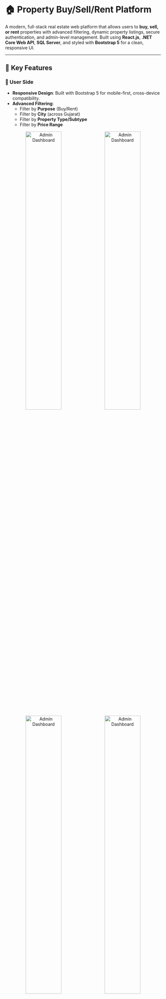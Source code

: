 # 🏠 Property Buy/Sell/Rent Platform

A modern, full-stack real estate web platform that allows users to **buy, sell, or rent** properties with advanced filtering, dynamic property listings, secure authentication, and admin-level management. Built using **React.js**, **.NET Core Web API**, **SQL Server**, and styled with **Bootstrap 5** for a clean, responsive UI.

---

## 🔑 Key Features

### 👤 User Side
- **Responsive Design**: Built with Bootstrap 5 for mobile-first, cross-device compatibility.
- **Advanced Filtering**:
  - Filter by **Purpose** (Buy/Rent)
  - Filter by **City** (across Gujarat)
  - Filter by **Property Type/Subtype**
  - Filter by **Price Range**

 <p align="center">
  <img src="https://res.cloudinary.com/dfojntght/image/upload/v1752829394/Screenshot_2025-07-18_143155_ayypl4.png" 
       alt="Admin Dashboard" 
       width="48%" 
       style="margin-right: 2%; height: auto;" />
  <img src="https://res.cloudinary.com/dfojntght/image/upload/v1752829394/Screenshot_2025-07-18_143216_m2rs9h.png" 
       alt="Admin Dashboard" 
       width="48%" 
       style="height: auto;" />
</p>
    
 <p align="center">
  <img src="https://res.cloudinary.com/dfojntght/image/upload/v1752829403/Screenshot_2025-07-18_143240_epl2ti.png" 
       alt="Admin Dashboard" 
       width="48%" 
       style="margin-right: 2%; height: auto;" />
  <img src="https://res.cloudinary.com/dfojntght/image/upload/v1752829769/Screenshot_2025-07-18_143913_qoenlc.png" 
       alt="Admin Dashboard" 
       width="48%" 
       style="height: auto;" />
</p>
    


- **Dynamic Property Posting**:
  - Add detailed property info including:
    - Property Type & Subtype
    - Location
    - Price
    - Features
    - Contact Details
    - Property Images (stored in **Cloudinary**)

 <p align="center">
  <img src="https://res.cloudinary.com/dfojntght/image/upload/v1752831664/Screenshot_2025-07-18_150746_j0uagi.png" 
       alt="Admin Dashboard" 
       width="48%" 
       style="margin-right: 2%; height: auto;" />
  <img src="https://res.cloudinary.com/dfojntght/image/upload/v1752831665/Screenshot_2025-07-18_150854_ksut96.png" 
       alt="Admin Dashboard" 
       width="48%" 
       style="height: auto;" />
</p>
    
 <p align="center">
  <img src="https://res.cloudinary.com/dfojntght/image/upload/v1752831665/Screenshot_2025-07-18_150939_rrpt2y.png" 
       alt="Admin Dashboard" 
       width="48%" 
       style="margin-right: 2%; height: auto;" />
  <img src="https://res.cloudinary.com/dfojntght/image/upload/v1752831665/Screenshot_2025-07-18_151015_p05oho.png" 
       alt="Admin Dashboard" 
       width="48%" 
       style="height: auto;" />
</p> 
- **Property Listing UI**:
  - Cleanly styled cards
  - Images, prices, and key specifications displayed
  - Mobile-friendly responsive layout
  
 <p align="center">
  <img src="https://res.cloudinary.com/dfojntght/image/upload/v1752830391/Screenshot_2025-07-18_144723_qnru6d.png" 
       alt="Admin Dashboard" 
       width="48%" 
       style="margin-right: 2%; height: auto;" />
  <img src="https://res.cloudinary.com/dfojntght/image/upload/v1752830391/Screenshot_2025-07-18_144745_gox5eu.png" 
       alt="Admin Dashboard" 
       width="48%" 
       style="height: auto;" />
</p>
    
 <p align="center">
  <img src="https://res.cloudinary.com/dfojntght/image/upload/v1752830391/Screenshot_2025-07-18_144841_rlbqho.png" 
       alt="Admin Dashboard" 
       width="48%" 
       style="margin-right: 2%; height: auto;" />
  <img src="https://res.cloudinary.com/dfojntght/image/upload/v1752830391/Screenshot_2025-07-18_144906_graopz.png" 
       alt="Admin Dashboard" 
       width="48%" 
       style="height: auto;" />
</p> 

### 🛠️ Admin Side
- **Admin Dashboard**:
  - View all registered users
  - Access and manage all posted properties
  - Full CRUD operations on any property listing
- **Authentication System**:
  - Secure login system with **email/password**
  - Role-based access control for Admin and User

---

## 🧰 Tech Stack

| Layer         | Technology                        |
|---------------|-----------------------------------|
| **Frontend**  | React.js, Bootstrap, HTML, CSS    |
| **Backend**   | .NET Core Web API (.NET 6/7)       |
| **Database**  | SQL Server                        |
| **Cloud**     | Cloudinary (for images) |
| **Auth**      | JWT-based secure login            |


